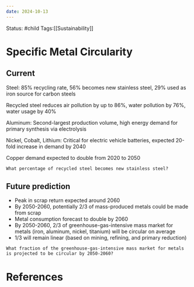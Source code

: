 ```yaml
---
date: 2024-10-13
---
```


Status: #child 
Tags:[[Sustainability]]
# Specific Metal Circularity
## Current
Steel: 85% recycling rate, 56% becomes new stainless steel, 29% used as iron source for carbon steels

Recycled steel reduces air pollution by up to 86%, water pollution by 76%, water usage by 40%

Aluminum: Second-largest production volume, high energy demand for primary synthesis via electrolysis

Nickel, Cobalt, Lithium: Critical for electric vehicle batteries, expected 20-fold increase in demand by 2040

 Copper demand expected to double from 2020 to 2050

```ad-question
What percentage of recycled steel becomes new stainless steel?

```
## Future prediction
- Peak in scrap return expected around 2060
- By 2050-2060, potentially 2/3 of mass-produced metals could be made from scrap
- Metal consumption forecast to double by 2060
- By 2050-2060, 2/3 of greenhouse-gas-intensive mass market for metals (iron, aluminum, nickel, titanium) will be circular on average
- 1/3 will remain linear (based on mining, refining, and primary reduction)

```ad-question
What fraction of the greenhouse-gas-intensive mass market for metals is projected to be circular by 2050-2060?

```

# References